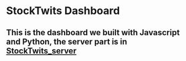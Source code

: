 # StockTwits Dashboard

## This is the dashboard we built with Javascript and Python, the server part is in [StockTwits_server]()